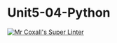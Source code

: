 # Unit5-04-Python
[![Mr Coxall's Super Linter](https://github.com/ICS3U-C-Programming-SantiagoH/Unit5-04-Python/workflows/Mr%20Coxall's%20Super%20Linter/badge.svg)](https://github.com/ICS3U-C-Programming-SantiagoH/Unit5-04-Python/actions/)
